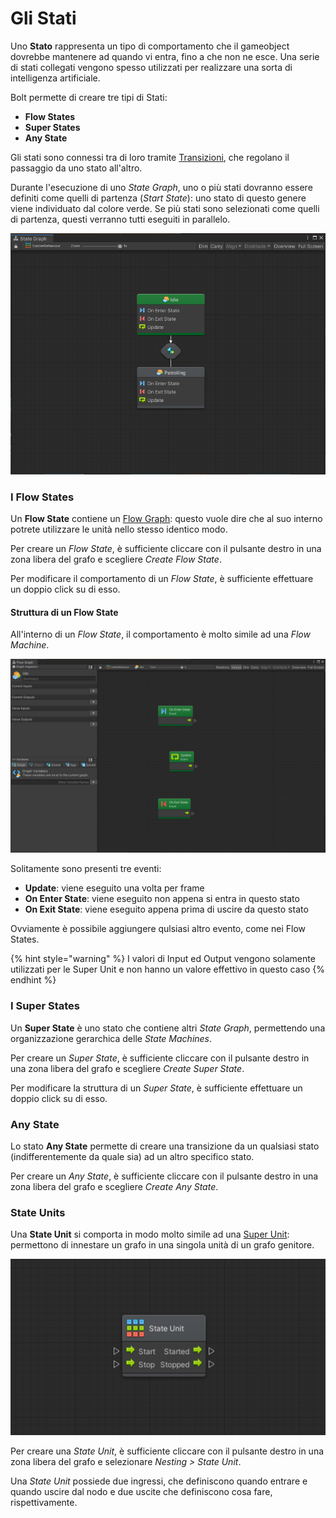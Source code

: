 # Gli Stati

Uno **Stato** rappresenta un tipo di comportamento che il gameobject dovrebbe mantenere ad quando vi entra, fino a che non ne esce. Una serie di stati collegati vengono spesso utilizzati per realizzare una sorta di intelligenza artificiale.

Bolt permette di creare tre tipi di Stati:

* **Flow States**
* **Super States**
* **Any State**

Gli stati sono connessi tra di loro tramite [Transizioni](le-transizioni.md), che regolano il passaggio da uno stato all'altro.

Durante l'esecuzione di uno _State Graph_, uno o più stati dovranno essere definiti come quelli di partenza \(_Start State_\): uno stato di questo genere viene individuato dal colore verde. Se più stati sono selezionati come quelli di partenza, questi verranno tutti eseguiti in parallelo.

![Uno State Graph con due stati \(uno contrassegnato come Start State\) ed una transizione.](../.gitbook/assets/state-graph%20%281%29.png)

### I Flow States

Un **Flow State** contiene un [Flow Graph](../i-flow-graph-1/): questo vuole dire che al suo interno potrete utilizzare le unità nello stesso identico modo.

Per creare un _Flow State_, è sufficiente cliccare con il pulsante  destro in una zona libera del grafo e scegliere _Create Flow State_.

Per modificare il comportamento di un _Flow State_, è sufficiente effettuare un doppio click su di esso.

#### Struttura di un Flow State

All'interno di un _Flow State_, il comportamento è molto simile ad una _Flow Machine_.

![](../.gitbook/assets/state-graph.png)

Solitamente sono presenti tre eventi:

* **Update**: viene eseguito una volta per frame
* **On Enter State**: viene eseguito non appena si entra in questo stato
* **On Exit State**: viene eseguito appena prima di uscire da questo stato

Ovviamente è possibile aggiungere qulsiasi altro evento, come nei Flow States.

{% hint style="warning" %}
I valori di Input ed Output vengono solamente utilizzati per le Super Unit e non hanno un valore effettivo in questo caso
{% endhint %}

### I Super States

Un **Super State** è uno stato che contiene altri _State Graph_, permettendo una organizzazione gerarchica delle _State Machines_.

Per creare un _Super State_, è sufficiente cliccare con il pulsante  destro in una zona libera del grafo e scegliere _Create Super State_.

Per modificare la struttura di un _Super State_, è sufficiente effettuare un doppio click su di esso.

### Any State

Lo stato **Any State** permette di creare una transizione da un qualsiasi stato \(indifferentemente da quale sia\) ad un altro specifico stato.

Per creare un _Any State_, è sufficiente cliccare con il pulsante  destro in una zona libera del grafo e scegliere _Create Any State_.

### State Units

Una **State Unit** si comporta in modo molto simile ad una [Super Unit](../i-flow-graph-1/le-unita-di-un-grafo.md#innestare-i-grafi-super-units): permettono di innestare un grafo in una singola unità di un grafo genitore.

![Una State Unit](../.gitbook/assets/state-unit.png)

Per creare una _State Unit_, è sufficiente cliccare con il pulsante destro in una zona libera del grafo e selezionare _Nesting &gt; State Unit_.

Una _State Unit_ possiede due ingressi, che definiscono quando entrare e quando uscire dal nodo e due uscite che definiscono cosa fare, rispettivamente.

